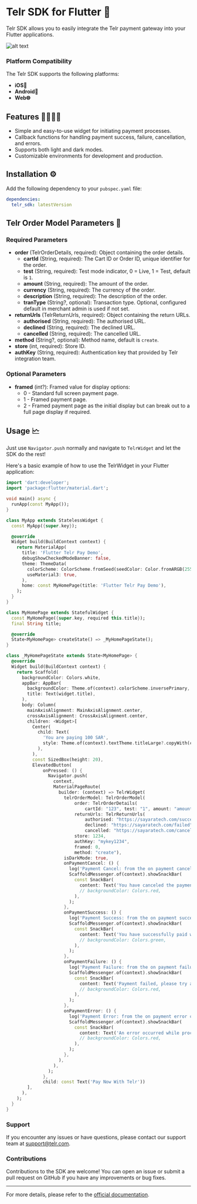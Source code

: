 # Telr SDK for Flutter 🚀 

Telr SDK allows you to easily integrate the Telr payment gateway into your Flutter applications.

![alt text](https://i.ibb.co/nnYVHd6/Telr-XFlutter.png)

### Platform Compatibility 

The Telr SDK supports the following platforms:
- **iOS📱**
- **Android📱**
- **Web🌐**

## Features 🫱🏼‍🫲🏻

- Simple and easy-to-use widget for initiating payment processes.
- Callback functions for handling payment success, failure, cancellation, and errors.
- Supports both light and dark modes.
- Customizable environments for development and production.

## Installation ⚙️

Add the following dependency to your `pubspec.yaml` file:

```yaml
dependencies:
  telr_sdk: latestVersion
```

## Telr Order Model Parameters 📖

### Required Parameters

- **order** (TelrOrderDetails, required): Object containing the order details.
  - **cartId** (String, required): The Cart ID or Order ID, unique identifier for the order.
  - **test** (String, required): Test mode indicator, 0 = Live, 1 = Test, default is `1`.
  - **amount** (String, required): The amount of the order.
  - **currency** (String, required): The currency of the order.
  - **description** (String, required): The description of the order.
  - **tranType** (String?, optional): Transaction type. Optional, configured default in merchant admin is used if not set.
- **returnUrls** (TelrReturnUrls, required): Object containing the return URLs.
  - **authorised** (String, required): The authorised URL.
  - **declined** (String, required): The declined URL.
  - **cancelled** (String, required): The cancelled URL.
- **method** (String?, optional): Method name, default is `create`.
- **store** (int, required): Store ID.
- **authKey** (String, required): Authentication key that provided by Telr integration team.

### Optional Parameters

- **framed** (int?): Framed value for display options:
  - 0 - Standard full screen payment page.
  - 1 - Framed payment page.
  - 2 - Framed payment page as the initial display but can break out to a full page display if required.

## Usage 🗠

Just use `Navigator.push` normally and navigate to `TelrWidget` and let the SDK do the rest!

Here's a basic example of how to use the TelrWidget in your Flutter application:

```dart
import 'dart:developer';
import 'package:flutter/material.dart';

void main() async {
  runApp(const MyApp());
}

class MyApp extends StatelessWidget {
  const MyApp({super.key});

  @override
  Widget build(BuildContext context) {
    return MaterialApp(
      title: 'Flutter Telr Pay Demo',
      debugShowCheckedModeBanner: false,
      theme: ThemeData(
        colorScheme: ColorScheme.fromSeed(seedColor: Color.fromARGB(255, 17, 86, 19)),
        useMaterial3: true,
      ),
      home: const MyHomePage(title: 'Flutter Telr Pay Demo'),
    );
  }
}

class MyHomePage extends StatefulWidget {
  const MyHomePage({super.key, required this.title});
  final String title;

  @override
  State<MyHomePage> createState() => _MyHomePageState();
}

class _MyHomePageState extends State<MyHomePage> {
  @override
  Widget build(BuildContext context) {
    return Scaffold(
      backgroundColor: Colors.white,
      appBar: AppBar(
        backgroundColor: Theme.of(context).colorScheme.inversePrimary,
        title: Text(widget.title),
      ),
      body: Column(
        mainAxisAlignment: MainAxisAlignment.center,
        crossAxisAlignment: CrossAxisAlignment.center,
        children: <Widget>[
          Center(
            child: Text(
              'You are paying 100 SAR',
              style: Theme.of(context).textTheme.titleLarge?.copyWith(color: Colors.black),
            ),
          ),
          const SizedBox(height: 20),
          ElevatedButton(
              onPressed: () {
                Navigator.push(
                  context,
                  MaterialPageRoute(
                    builder: (context) => TelrWidget(
                      telrOrderModel: TelrOrderModel(
                          order: TelrOrderDetails(
                              cartId: "123", test: "1", amount: "amount", currency: "SAR", description: "description"),
                          returnUrls: TelrReturnUrls(
                              authorised: "https://sayaratech.com/success",
                              declined: "https://sayaratech.com/failed",
                              cancelled: "https://sayaratech.com/cancelled"),
                          store: 1234,
                          authKey: "mykey1234",
                          framed: 0,
                          method: "create"),
                      isDarkMode: true,
                      onPaymentCancel: () {
                        log('Payment Cancel: from the on payment cancel callback');
                        ScaffoldMessenger.of(context).showSnackBar(
                          const SnackBar(
                            content: Text('You have canceled the payment'),
                            // backgroundColor: Colors.red,
                          ),
                        );
                      },
                      onPaymentSuccess: () {
                        log('Payment Success: from the on payment success callback');
                        ScaffoldMessenger.of(context).showSnackBar(
                          const SnackBar(
                            content: Text('You have successfully paid with Telr'),
                            // backgroundColor: Colors.green,
                          ),
                        );
                      },
                      onPaymentFailure: () {
                        log('Payment Failure: from the on payment failure callback');
                        ScaffoldMessenger.of(context).showSnackBar(
                          const SnackBar(
                            content: Text('Payment failed, please try again later'),
                            // backgroundColor: Colors.red,
                          ),
                        );
                      },
                      onPaymentError: () {
                        log('Payment Error: from the on payment error callback');
                        ScaffoldMessenger.of(context).showSnackBar(
                          const SnackBar(
                            content: Text('An error occurred while processing your payment'),
                            // backgroundColor: Colors.red,
                          ),
                        );
                      },
                    ),
                  ),
                );
              },
              child: const Text('Pay Now With Telr'))
        ],
      ),
    );
  }
}

```

### Support

If you encounter any issues or have questions, please contact our support team at [support@telr.com](mailto:support@telr.com).

### Contributions

Contributions to the SDK are welcome! You can open an issue or submit a pull request on GitHub if you have any improvements or bug fixes.

---

For more details, please refer to the [official documentation](https://docs.telr.com/reference/get-started).

